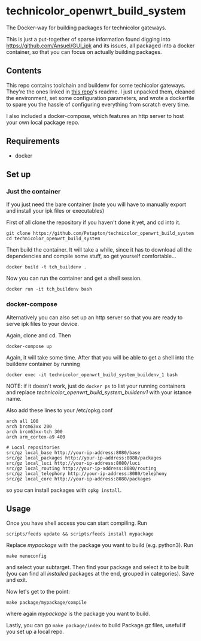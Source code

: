 # technicolor_openwrt_build_system
The Docker-way for building packages for technicolor gateways.

This is just a put-together of sparse information found digging into https://github.com/Ansuel/GUI_ipk and its issues, all packaged into a docker container, so that you can focus on actually building packages.

## Contents
This repo contains toolchain and buildenv for some techicolor gateways. They're the ones linked in [this repo](https://github.com/Ansuel/GUI_ipk)'s readme. I just unpacked them, cleaned the environment, set some configuration parameters, and wrote a dockerfile to spare you the hassle of configuring everything from scratch every time.

I also included a docker-compose, which features an http server to host your own local package repo.

## Requirements
- docker

## Set up
### Just the container
If you just need the bare container (note you will have to manually export and install your ipk files or executables)

First of all clone the repository if you haven't done it yet, and cd into it.

    git clone https://github.com/Petapton/technicolor_openwrt_build_system
    cd technicolor_openwrt_build_system
Then build the container. It will take a while, since it has to download all the dependencies and compile some stuff, so get yourself comfortable...

    docker build -t tch_buildenv .
Now you can run the container and get a shell session.

    docker run -it tch_buildenv bash

### docker-compose
Alternatively you can also set up an http server so that you are ready to serve ipk files to your device.

Again, clone and cd. Then 

    docker-compose up

Again, it will take some time. After that you will be able to get a shell into the buildenv container by running

    docker exec -it technicolor_openwrt_build_system_buildenv_1 bash

NOTE: if it doesn't work, just do `docker ps` to list your running containers and replace _technicolor_openwrt_build_system_buildenv1_ with your istance name.

Also add these lines to your /etc/opkg.conf

    arch all 100
    arch brcm63xx 200
    arch brcm63xx-tch 300
    arch arm_cortex-a9 400

    # Local repositories
    src/gz local_base http://your-ip-address:8080/base
    src/gz local_packages http://your-ip-address:8080/packages
    src/gz local_luci http://your-ip-address:8080/luci
    src/gz local_routing http://your-ip-address:8080/routing
    src/gz local_telephony http://your-ip-address:8080/telephony
    src/gz local_core http://your-ip-address:8080/packages

so you can install packages with `opkg install`.

## Usage
Once you have shell access you can start compiling.
Run

    scripts/feeds update && scripts/feeds install mypackage

Replace _mypackage_ with the package you want to build (e.g. python3).
Run

    make menuconfig
and select your subtarget. Then find your package and select it to be built (you can find all _installed_ packages at the end, grouped in categories). Save and exit.

Now let's get to the point:

    make package/mypackage/compile
where again *mypackage* is the package you want to build.

Lastly, you can go `make package/index` to build Package.gz files, useful if you set up a local repo.